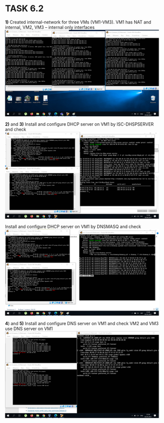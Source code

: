 # TASK 6.2
**1)** Created internal-network for three VMs (VM1-VM3). VM1 has NAT and internal, VM2, VM3 – internal only interfaces
<img src="screenshots/1.png">

**2)** and **3)**
Install and configure DHCP server on VM1 by ISC-DHSPSERVER and check
<img src="screenshots/2.png">

Install and configure DHCP server on VM1 by DNSMASQ and check
<img src="screenshots/3.png">

**4**) and **5)**
Install and configure DNS server on VM1 and check VM2 and VM3 use DNS server on VM1
<img src="screenshots/4.png">